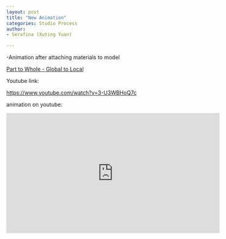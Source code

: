 ```yaml
---
layout: post
title: "New Animation"
categories: Studio Process
author:
- Serafina (Xuting Yuan)

---
```


-Animation after attaching materials to model

[Part to Whole - Global to Local](http://keanmgc.github.io/2021fall3yr-studio/)



Youtube link:

https://www.youtube.com/watch?v=3-U3WBHoQ7c

animation on youtube:

<iframe width="560" height="315" src="https://www.youtube.com/embed/3-U3WBHoQ7c" title="YouTube video player" frameborder="0" allow="accelerometer; autoplay; clipboard-write; encrypted-media; gyroscope; picture-in-picture" allowfullscreen></iframe>
